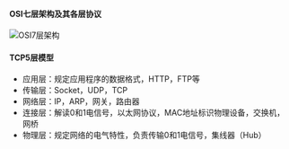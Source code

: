 #### OSI七层架构及其各层协议

![OSI7层架构](https://user-images.githubusercontent.com/34979747/69299914-c0ce1300-0c4c-11ea-88a5-dece11009088.gif)

#### TCP5层模型

- 应用层：规定应用程序的数据格式，HTTP，FTP等
- 传输层：Socket，UDP，TCP
- 网络层：IP，ARP，网关，路由器
- 连接层：解读0和1电信号，以太网协议，MAC地址标识物理设备，交换机，网桥
- 物理层：规定网络的电气特性，负责传输0和1电信号，集线器（Hub）